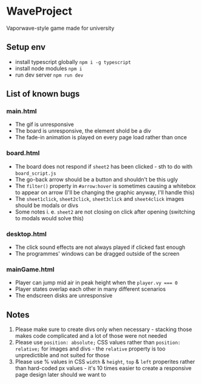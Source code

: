# WaveProject
Vaporwave-style game made for university

## Setup env
- install typescript globally `npm i -g typescript`
- install node modules `npm i`
- run dev server `npm run dev`

## List of known bugs

### main.html
- The gif is unresponsive
- The board is unresponsive, the element shold be a div
- The fade-in animation is played on every page load rather than once

### board.html
- The board does not respond if `sheet2` has been clicked - sth to do with `board_script.js`
- The go-back arrow should be a button and shouldn't be this ugly
- The `filter()` property in `#arrow:hover` is sometimes causing a whitebox to appear on arrow (I'll be changing the graphic anyway, I'll handle this)
- The `sheet1click`, `sheet2click`, `sheet3click` and `sheet4click` images should be modals or divs 
- Some notes i. e. `sheet2` are not closing on click after opening (switching to modals would solve this)

### desktop.html
- The click sound effects are not always played if clicked fast enough
- The programmes' windows can be dragged outside of the screen

### mainGame.html
- Player can jump mid air in peak height when the `player.vy === 0`
- Player states overlap each other in many different scenarios
- The endscreen disks are unresponsive

## Notes
1. Please make sure to create divs only when necessary - stacking those makes code complicated and a lot of those were not needed
2. Please use `position: absolute;` CSS values rather than `position: relative;` for images and divs - the `relative` property is too unpredictible and not suited for those
3. Please use % values in CSS `width` & `height`, `top` & `left` properites rather than hard-coded px values - it's 10 times easier to create a responsive page design later should we want to
